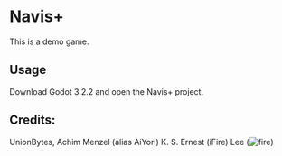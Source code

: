 # Navis+

This is a demo game.

## Usage

Download Godot 3.2.2 and open the Navis+ project.


## Credits:
UnionBytes, Achim Menzel (alias AiYori)
K. S. Ernest (iFire) Lee (![fire](https://github.com/fire))

